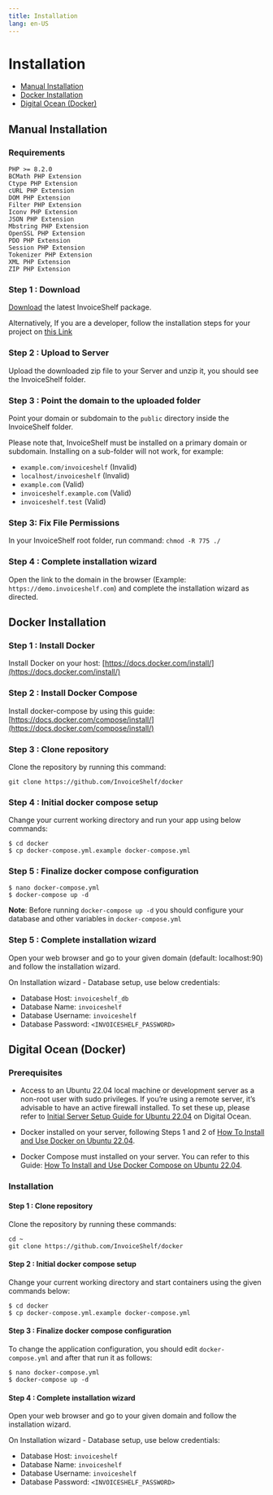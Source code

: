 ```yaml
---
title: Installation
lang: en-US
---
```


# Installation

- [Manual Installation](#manual-installation)
- [Docker Installation](#docker-installation)
- [Digital Ocean (Docker)](#digital-ocean-docker)

## Manual Installation

### Requirements

```
PHP >= 8.2.0
BCMath PHP Extension
Ctype PHP Extension
cURL PHP Extension
DOM PHP Extension
Filter PHP Extension
Iconv PHP Extension
JSON PHP Extension
Mbstring PHP Extension
OpenSSL PHP Extension
PDO PHP Extension
Session PHP Extension
Tokenizer PHP Extension
XML PHP Extension
ZIP PHP Extension
```

### Step 1 : Download

[Download](http://invoiceshelf.com/download) the latest InvoiceShelf package.

Alternatively, If you are a developer, follow the installation steps for your project on [this Link](./developer-guide.md)

### Step 2 : Upload to Server

Upload the downloaded zip file to your Server and unzip it, you should see the InvoiceShelf folder.

### Step 3 : Point the domain to the uploaded folder

Point your domain or subdomain to the `public` directory inside the InvoiceShelf folder.

Please note that, InvoiceShelf must be installed on a primary domain or subdomain. Installing on a sub-folder will not work, for example:

- `example.com/invoiceshelf` (Invalid)
- `localhost/invoiceshelf` (Invalid)
- `example.com` (Valid)
- `invoiceshelf.example.com` (Valid)
- `invoiceshelf.test` (Valid)

### Step 3: Fix File Permissions

In your InvoiceShelf root folder, run command: `chmod -R 775 ./`

### Step 4 : Complete installation wizard

Open the link to the domain in the browser (Example: `https://demo.invoiceshelf.com`) and complete the installation wizard as directed.

## Docker Installation

### Step 1 : Install Docker

Install Docker on your host: [https://docs.docker.com/install/](https://docs.docker.com/install/)

### Step 2 : Install Docker Compose

Install docker-compose by using this guide: [https://docs.docker.com/compose/install/](https://docs.docker.com/compose/install/)

### Step 3 : Clone repository

Clone the repository by running this command: 

```
git clone https://github.com/InvoiceShelf/docker
```

### Step 4 : Initial docker compose setup

Change your current working directory and run your app using below commands:

```
$ cd docker
$ cp docker-compose.yml.example docker-compose.yml
```

### Step 5 : Finalize docker compose configuration

```
$ nano docker-compose.yml
$ docker-compose up -d
```

**Note**: Before running `docker-compose up -d` you should configure your database and other variables in `docker-compose.yml`

### Step 5 : Complete installation wizard

Open your web browser and go to your given domain (default: localhost:90) and follow the installation wizard.

On Installation wizard - Database setup, use below credentials:

- Database Host: `invoiceshelf_db`
- Database Name: `invoiceshelf`
- Database Username: `invoiceshelf`
- Database Password: `<INVOICESHELF_PASSWORD>`

## Digital Ocean (Docker)

### Prerequisites

- Access to an Ubuntu 22.04 local machine or development server as a non-root user with sudo privileges. If you’re using a remote server, it’s advisable to have an active firewall installed. To set these up, please refer to [Initial Server Setup Guide for Ubuntu 22.04](https://www.digitalocean.com/community/tutorials/initial-server-setup-with-ubuntu-22-04) on Digital Ocean.

- Docker installed on your server, following Steps 1 and 2 of [How To Install and Use Docker on Ubuntu 22.04](https://www.digitalocean.com/community/tutorials/how-to-install-and-use-docker-on-ubuntu-22-04).

- Docker Compose must installed on your server. You can refer to this Guide: [How To Install and Use Docker Compose on Ubuntu 22.04](https://www.digitalocean.com/community/tutorials/how-to-install-and-use-docker-compose-on-ubuntu-22-04).


### Installation

#### Step 1 : Clone repository

Clone the repository by running these commands:

```
cd ~
git clone https://github.com/InvoiceShelf/docker
```

#### Step 2 : Initial docker compose setup

Change your current working directory and start containers using the given commands below:

```
$ cd docker
$ cp docker-compose.yml.example docker-compose.yml
```


#### Step 3 : Finalize docker compose configuration

To change the application configuration, you should edit `docker-compose.yml` and after that run it as follows:

```
$ nano docker-compose.yml
$ docker-compose up -d
```

#### Step 4 : Complete installation wizard

Open your web browser and go to your given domain and follow the installation wizard.

On Installation wizard - Database setup, use below credentials:

- Database Host: `invoiceshelf`
- Database Name: `invoiceshelf`
- Database Username: `invoiceshelf`
- Database Password: `<INVOICESHELF_PASSWORD>`
